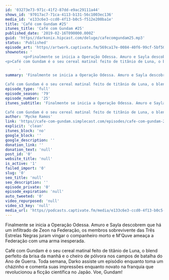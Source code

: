 ```yaml
---
id: '03273e73-971c-41f2-87dd-e9ac29111a44'
shows_id: '97017ac7-71ca-4113-b131-56c1003ec136'
media_id: 'e133c6e3-ccd0-4f13-b0c5-f512e200ba1e'
title: 'Café com Gundam #25'
itunes_title: 'Café com Gundam #25'
published_date: '2019-02-16T090000.000Z'
guid: 'https//darkonix.hipcast.com/deluge/cafecomgundam25.mp3'
status: 'Published'
episode_art: 'https//artwork.captivate.fm/569ca17e-0084-40f6-99cf-5bf50ae5d69b/1005-itunes-1582369201.jpg'
shownotes: '
        <p>Finalmente se inicia a Operação Odessa. Amuro e Sayla descobrem que há um infiltrado de Zeon na Federação, os membros sobrevivente das Três Estrelas Negras juram vingar o companheiro morto e MQuve ameaça a Federação com uma arma inesperada.</p>
<p>Café com Gundam é o seu cereal matinal feito de titânio de Luna, o blend perfeito da brisa da manhã e o cheiro de pólvora nos campos de batalha do Ano de Guerra. Toda semana, Darko assiste um episódio enquanto toma um cházinho e comenta suas impressões enquanto novato na franquia que revolucionou a ficção científica no Japão. Voe, Gundam!</p>

      '
summary: 'Finalmente se inicia a Operação Odessa. Amuro e Sayla descobrem que há um infiltrado de Zeon na Federação, os membros sobrevivente das Três Estrelas Negras juram vingar o companheiro morto e MQuve ameaça a Federação com uma arma inesperada.

Café com Gundam é o seu cereal matinal feito de titânio de Luna, o blend perfeito da brisa da manhã e o cheiro de pólvora nos campos de batalha do Ano de Guerra. Toda semana, Darko assiste um episódio enquanto toma um cházinho e comenta suas impressões enquanto novato na franquia que revolucionou a ficção científica no Japão. Voe, Gundam!'
episode_type: 'full'
episode_season: '79'
episode_number: '25'
itunes_subtitle: 'Finalmente se inicia a Operação Odessa. Amuro e Sayla descobrem que há um infiltrado de Zeon na Federação, os membros sobrevivente das Três Estrelas Negras juram vingar o companheiro morto e MQuve ameaça a Federação com uma arma inesperada.

Café com Gundam é o seu cereal matinal feito de titânio de Luna, o blend perfeito da brisa da manhã e o cheiro de pólvora nos campos de batalha do Ano de Guerra. Toda semana, Darko assiste um episódio enquanto toma um cházinho e comenta suas impressões enquanto novato na franquia que revolucionou a ficção científica no Japão. Voe, Gundam!'
author: 'Mycke Ramos'
link: 'https//cafe-com-gundam.simplecast.com/episodes/cafe-com-gundam-25-YuBsOTYj'
explicit: 'clean'
itunes_block: 'no'
google_block: ''
google_description: ''
donation_link: ''
donation_text: 'null'
post_id: '0'
website_title: 'null'
is_active: '1'
failed_import: '0'
slug: '0'
seo_title: 'null'
seo_description: ''
episode_private: '0'
episode_expiration: 'null'
auto_tweeted: '0'
video_repurposed: 'null'
video_s3_key: 'null'
media_url: 'https//podcasts.captivate.fm/media/e133c6e3-ccd0-4f13-b0c5-f512e200ba1e/cafecomgundam25_tc.mp3'
---
```

Finalmente se inicia a Operação Odessa. Amuro e Sayla descobrem que há um infiltrado de Zeon na Federação, os membros sobrevivente das Três Estrelas Negras juram vingar o companheiro morto e M'Quve ameaça a Federação com uma arma inesperada.

Café com Gundam é o seu cereal matinal feito de titânio de Luna, o blend perfeito da brisa da manhã e o cheiro de pólvora nos campos de batalha do Ano de Guerra. Toda semana, Darko assiste um episódio enquanto toma um cházinho e comenta suas impressões enquanto novato na franquia que revolucionou a ficção científica no Japão. Voe, Gundam!
